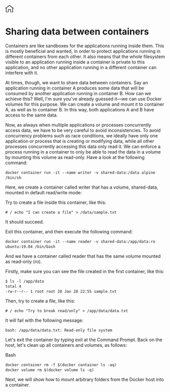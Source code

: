 [![Home](../../img/home.png)](../M-03/README.md)
# **Sharing data between containers**
Containers are like sandboxes for the applications running inside them. This is mostly beneficial and wanted, in order to protect applications running in different containers from each other. It also means that the whole filesystem visible to an application running inside a container is private to this application, and no other application running in a different container can interfere with it.

At times, though, we want to share data between containers. Say an application running in container A produces some data that will be consumed by another application running in container B. How can we achieve this? Well, I'm sure you've already guessed it—we can use Docker volumes for this purpose. We can create a volume and mount it to container A, as well as to container B. In this way, both applications A and B have access to the same data.

Now, as always when multiple applications or processes concurrently access data, we have to be very careful to avoid inconsistencies. To avoid concurrency problems such as race conditions, we ideally have only one application or process that is creating or modifying data, while all other processes concurrently accessing this data only read it. We can enforce a process running in a container to only be able to read the data in a volume by mounting this volume as read-only. Have a look at the following command:

```
docker container run -it --name writer -v shared-data:/data alpine /bin/sh
```

Here, we create a container called writer that has a volume, shared-data, mounted in default read/write mode:

Try to create a file inside this container, like this:

```
# / echo "I can create a file" > /data/sample.txt 
```
It should succeed.

Exit this container, and then execute the following command:
```
docker container run -it --name reader -v shared-data:/app/data:ro ubuntu:19.04 /bin/bash
```

And we have a container called reader that has the same volume mounted as read-only (ro).

Firstly, make sure you can see the file created in the first container, like this:
```
$ ls -l /app/data 
total 4
-rw-r--r-- 1 root root 20 Jan 28 22:55 sample.txt
```

Then, try to create a file, like this:

```
# / echo "Try to break read/only" > /app/data/data.txt
```

It will fail with the following message:

```
bash: /app/data/data.txt: Read-only file system
```

Let's exit the container by typing exit at the Command Prompt. Back on the host, let's clean up all containers and volumes, as follows:

Bash
```
docker container rm -f $(docker container ls -aq) 
docker volume rm $(docker volume ls -q) 
```

Next, we will show how to mount arbitrary folders from the Docker host into a container.

